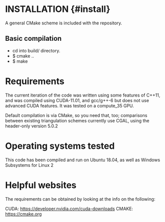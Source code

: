 # INSTALLATION {#install}

A general CMake scheme is included with the repository. 

## Basic compilation

* cd into build/ directory. 
* $ cmake ..
* $ make

# Requirements

The current iteration of the code was written using some features of C++11, and was compiled using CUDA-11.01, and gcc/g++-6 but does not use advanced CUDA features. It was tested on a compute_35 GPU.

Default compilation is via CMake, so you need that, too; comparisons between existing triangulation schemes currently use CGAL, using the header-only version 5.0.2

# Operating systems tested

This code has been compiled and run on Ubuntu 18.04, as well as Windows Subsystems for Linux 2

# Helpful websites
The requirements can be obtained by looking at the info on the following:

CUDA: https://developer.nvidia.com/cuda-downloads
CMAKE: https://cmake.org
